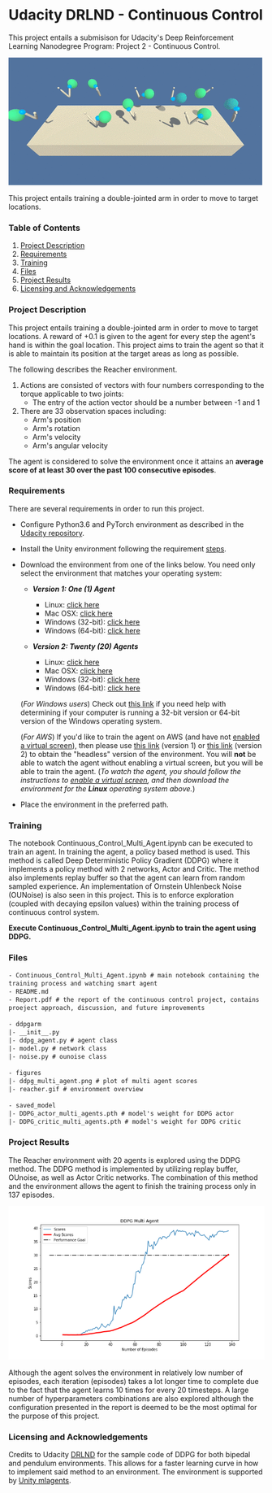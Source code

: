 # Udacity DRLND - Continuous Control

This project entails a submisison for Udacity's Deep Reinforcement Learning Nanodegree Program: Project 2 - Continuous Control.

![Env](figures/reacher.gif)

This project entails training a double-jointed arm in order to move to target locations. 

### Table of Contents 

1. [Project Description](#description)
2. [Requirements](#requirements)
3. [Training](#training)
4. [Files](#files)
5. [Project Results](#results)
6. [Licensing and Acknowledgements](#licensing)

### Project Description<a name="description"></a>

This project entails training a double-jointed arm in order to move to target locations. A reward of +0.1 is given to the agent for every step the agent's hand is within the goal location. This project aims to train the agent so that it is able to maintain its position at the target areas as long as possible.  

The following describes the Reacher environment.

1. Actions are consisted of vectors with four numbers corresponding to the torque applicable to two joints:
    - The entry of the action vector should be a number between -1 and 1
2. There are 33 observation spaces including:
    - Arm's position
    - Arm's rotation
    - Arm's velocity
    - Arm's angular velocity

The agent is considered to solve the environment once it attains an **average score of at least 30 over the past 100 consecutive episodes**.

### Requirements<a name="requirements"></a>

There are several requirements in order to run this project. 

- Configure Python3.6 and PyTorch environment as described in the [Udacity repository](https://github.com/udacity/deep-reinforcement-learning#dependencies).
- Install the Unity environment following the requirement [steps](https://github.com/udacity/deep-reinforcement-learning/blob/master/p2_continuous-control/README.md).
- Download the environment from one of the links below.  You need only select the environment that matches your operating system:

    - **_Version 1: One (1) Agent_**
        - Linux: [click here](https://s3-us-west-1.amazonaws.com/udacity-drlnd/P2/Reacher/one_agent/Reacher_Linux.zip)
        - Mac OSX: [click here](https://s3-us-west-1.amazonaws.com/udacity-drlnd/P2/Reacher/one_agent/Reacher.app.zip)
        - Windows (32-bit): [click here](https://s3-us-west-1.amazonaws.com/udacity-drlnd/P2/Reacher/one_agent/Reacher_Windows_x86.zip)
        - Windows (64-bit): [click here](https://s3-us-west-1.amazonaws.com/udacity-drlnd/P2/Reacher/one_agent/Reacher_Windows_x86_64.zip)

    - **_Version 2: Twenty (20) Agents_**
        - Linux: [click here](https://s3-us-west-1.amazonaws.com/udacity-drlnd/P2/Reacher/Reacher_Linux.zip)
        - Mac OSX: [click here](https://s3-us-west-1.amazonaws.com/udacity-drlnd/P2/Reacher/Reacher.app.zip)
        - Windows (32-bit): [click here](https://s3-us-west-1.amazonaws.com/udacity-drlnd/P2/Reacher/Reacher_Windows_x86.zip)
        - Windows (64-bit): [click here](https://s3-us-west-1.amazonaws.com/udacity-drlnd/P2/Reacher/Reacher_Windows_x86_64.zip)
    
    (_For Windows users_) Check out [this link](https://support.microsoft.com/en-us/help/827218/how-to-determine-whether-a-computer-is-running-a-32-bit-version-or-64) if you need help with determining if your computer is running a 32-bit version or 64-bit version of the Windows operating system.

    (_For AWS_) If you'd like to train the agent on AWS (and have not [enabled a virtual screen](https://github.com/Unity-Technologies/ml-agents/blob/master/docs/Training-on-Amazon-Web-Service.md)), then please use [this link](https://s3-us-west-1.amazonaws.com/udacity-drlnd/P2/Reacher/one_agent/Reacher_Linux_NoVis.zip) (version 1) or [this link](https://s3-us-west-1.amazonaws.com/udacity-drlnd/P2/Reacher/Reacher_Linux_NoVis.zip) (version 2) to obtain the "headless" version of the environment.  You will **not** be able to watch the agent without enabling a virtual screen, but you will be able to train the agent.  (_To watch the agent, you should follow the instructions to [enable a virtual screen](https://github.com/Unity-Technologies/ml-agents/blob/master/docs/Training-on-Amazon-Web-Service.md), and then download the environment for the **Linux** operating system above._)
    
- Place the environment in the preferred path.

### Training<a name="training"></a>

The notebook Continuous_Control_Multi_Agent.ipynb can be executed to train an agent. In training the agent, a policy based method is used. This method is called Deep Deterministic Policy Gradient (DDPG) where it implements a policy method with 2 networks, Actor and Critic. The method also implements replay buffer so that the agent can learn from random sampled experience. An implementation of Ornstein Uhlenbeck Noise (OUNoise) is also seen in this project. This is to enforce exploration (coupled with decaying epsilon values) within the training process of continuous control system. 

**Execute Continuous_Control_Multi_Agent.ipynb to train the agent using DDPG.**

### Files<a name="files"></a>

```
- Continuous_Control_Multi_Agent.ipynb # main notebook containing the training process and watching smart agent
- README.md
- Report.pdf # the report of the continuous control project, contains proeject approach, discussion, and future improvements

- ddpgarm
|- __init__.py 
|- ddpg_agent.py # agent class
|- model.py # network class
|- noise.py # ounoise class

- figures
|- ddpg_multi_agent.png # plot of multi agent scores
|- reacher.gif # environment overview

- saved_model
|- DDPG_actor_multi_agents.pth # model's weight for DDPG actor
|- DDPG_critic_multi_agents.pth # model's weight for DDPG critic

```

### Project Results<a name="results"></a>

The Reacher environment with 20 agents is explored using the DDPG method. The DDPG method is implemented by utilizing replay buffer, OUnoise, as well as Actor Critic networks. The combination of this method and the environment allows the agent to finish the training process only in 137 episodes. 

![DDPG Scores](figures/ddpg_multi_agent.png)

Although the agent solves the environment in relatively low number of episodes, each iteration (episodes) takes a lot longer time to complete due to the fact that the agent learns 10 times for every 20 timesteps. A large number of hyperparameters combinations are also explored although the configuration presented in the report is deemed to be the most optimal for the purpose of this project.

### Licensing and Acknowledgements<a name="licensing"></a>

Credits to Udacity [DRLND](https://www.udacity.com/course/deep-reinforcement-learning-nanodegree--nd893) for the sample code of DDPG for both bipedal and pendulum environments. This allows for a faster learning curve in how to implement said method to an environment. The environment is supported by [Unity mlagents](https://github.com/Unity-Technologies/ml-agents).
